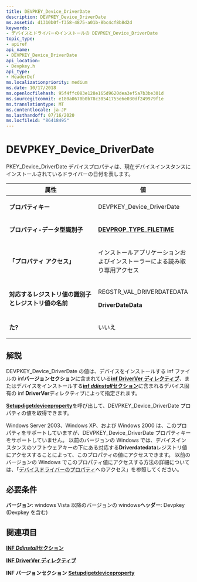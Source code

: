 ```yaml
---
title: DEVPKEY_Device_DriverDate
description: DEVPKEY_Device_DriverDate
ms.assetid: d1310b0f-f358-4875-a01b-8bc4cf8b8d2d
keywords:
- デバイスとドライバーのインストールの DEVPKEY_Device_DriverDate
topic_type:
- apiref
api_name:
- DEVPKEY_Device_DriverDate
api_location:
- Devpkey.h
api_type:
- HeaderDef
ms.localizationpriority: medium
ms.date: 10/17/2018
ms.openlocfilehash: 95f4ffc083e128e165d9620dea3ef5a7b3be301d
ms.sourcegitcommit: e180a0670b0b78c30541755e6e030df249979f1e
ms.translationtype: MT
ms.contentlocale: ja-JP
ms.lasthandoff: 07/16/2020
ms.locfileid: "86418495"
---
```

# <a name="devpkey_device_driverdate"></a>DEVPKEY_Device_DriverDate


PKEY_Device_DriverDate デバイスプロパティは、現在デバイスインスタンスにインストールされているドライバーの日付を表します。

<table>
<colgroup>
<col width="50%" />
<col width="50%" />
</colgroup>
<thead>
<tr>
<th>属性</th>
<th>値</th>
</tr>
</thead>
<tbody>
<tr class="odd">
<td align="left"><p><strong>プロパティキー</strong></p></td>
<td align="left"><p>DEVPKEY_Device_DriverDate</p></td>
</tr>
<tr class="even">
<td align="left"><p><strong>プロパティ-データ型識別子</strong></p></td>
<td align="left"><p><a href="devprop-type-filetime.md" data-raw-source="[&lt;strong&gt;DEVPROP_TYPE_FILETIME&lt;/strong&gt;](devprop-type-filetime.md)"><strong>DEVPROP_TYPE_FILETIME</strong></a></p></td>
</tr>
<tr class="odd">
<td align="left"><p><strong>「プロパティ アクセス」</strong></p></td>
<td align="left"><p>インストールアプリケーションおよびインストーラーによる読み取り専用アクセス</p></td>
</tr>
<tr class="even">
<td align="left"><p><strong>対応するレジストリ値の識別子とレジストリ値の名前</strong></p></td>
<td align="left"><p>REGSTR_VAL_DRIVERDATEDATA</p>
<p><strong>DriverDateData</strong></p></td>
</tr>
<tr class="odd">
<td align="left"><p><strong>た?</strong></p></td>
<td align="left"><p>いいえ</p></td>
</tr>
</tbody>
</table>

 

<a name="remarks"></a>解説
-------

DEVPKEY_Device_DriverDate の値は、デバイスをインストールする inf ファイルの inf**バージョンセクション**に含まれている[**inf DriverVer ディレクティブ**](https://docs.microsoft.com/windows-hardware/drivers/install/inf-driverver-directive)、またはデバイスをインストールする[**inf *ddinstall*セクション**](https://docs.microsoft.com/windows-hardware/drivers/install/inf-ddinstall-section)に含まれるデバイス固有の inf **DriverVer**ディレクティブによって指定されます。

[**Setupdigetdeviceproperty**](https://docs.microsoft.com/windows/desktop/api/setupapi/nf-setupapi-setupdigetdevicepropertyw)を呼び出して、DEVPKEY_Device_DriverDate プロパティの値を取得できます。

Windows Server 2003、Windows XP、および Windows 2000 は、このプロパティをサポートしていますが、DEVPKEY_Device_DriverDate プロパティキーをサポートしていません。 以前のバージョンの Windows では、デバイスインスタンスのソフトウェアキーの下にある対応する**Driverdatedata**レジストリ値にアクセスすることによって、このプロパティの値にアクセスできます。 以前のバージョンの Windows でこのプロパティ値にアクセスする方法の詳細については、「[デバイスドライバーのプロパティ](https://docs.microsoft.com/windows-hardware/drivers/install/accessing-device-driver-properties)へのアクセス」を参照してください。

<a name="requirements"></a>必要条件
------------

**バージョン**: windows Vista 以降のバージョンの windows**ヘッダー**: Devpkey (Devpkey を含む)


## <a name="see-also"></a>関連項目


[**INF *Ddinstall*セクション**](https://docs.microsoft.com/windows-hardware/drivers/install/inf-ddinstall-section)

[**INF DriverVer ディレクティブ**](https://docs.microsoft.com/windows-hardware/drivers/install/inf-driverver-directive)

**INF バージョンセクション** 
[ **Setupdigetdeviceproperty**](https://docs.microsoft.com/windows/desktop/api/setupapi/nf-setupapi-setupdigetdevicepropertyw)

 

 






